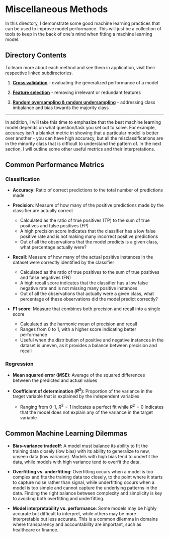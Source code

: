 # Miscellaneous Methods

In this directory, I demonstrate some good machine learning practices that can be used to improve model performance. This will just be a collection of tools to keep in the back of one's mind when fitting a machine learning model.

## Directory Contents

To learn more about each method and see them in application, visit their respective linked subdirectories.

1. [**Cross validation**](https://github.com/kary5678/INDE-577/tree/main/misc-methods/cross_validation) - evaluating the generalized performance of a model

2. [**Feature selection**](https://github.com/kary5678/INDE-577/tree/main/misc-methods/feature_selection) - removing irrelevant or redundant features

3. [**Random oversampling & random undersampling**](https://github.com/kary5678/INDE-577/tree/main/misc-methods/random_oversampling) - addressing class imbalance and bias towards the majority class

---

In addition, I will take this time to emphasize that the best machine learning model depends on what question/task you set out to solve. For example, accuracy isn't a blanket metric in showing that a particular model is better over another - you can have high accuracy, but all the misclassifications are in the minority class that is difficult to understand the pattern of. In the next section, I will outline some other useful metrics and their interpretations.

## Common Performance Metrics

### Classification

- **Accuracy**: Ratio of correct predictions to the total number of predictions made

- **Precision**: Measure of how many of the positive predictions made by the classifier are actually correct
  - Calculated as the ratio of true positives (TP) to the sum of true positives and false positives (FP) 
  - A high precision score indicates that the classifier has a low false positive rate and is not making many incorrect positive predictions
  - Out of all the observations that the model predicts is a given class, what percentage actually were?

- **Recall**: Measure of how many of the actual positive instances in the dataset were correctly identified by the classifier 
  - Calculated as the ratio of true positives to the sum of true positives and false negatives (FN)
  - A high recall score indicates that the classifier has a low false negative rate and is not missing many positive instances
  - Out of all the observations that actually were a given class, what percentage of these observations did the model predict correctly?

- **F1 score**: Measure that combines both precision and recall into a single score
  - Calculated as the harmonic mean of precision and recall
  - Ranges from 0 to 1, with a higher score indicating better performance
  - Useful when the distribution of positive and negative instances in the dataset is uneven, as it provides a balance between precision and recall

### Regression

- **Mean squared error (MSE)**: Average of the squared differences between the predicted and actual values

- **Coefficient of determination ($R^2$)**: Proportion of the variance in the target variable that is explained by the independent variables
    - Ranging from 0-1, $R^2=1$ indicates a perfect fit while $R^2=0$ indicates that the model does not explain any of the variance in the target variable
    
## Common Machine Learning Dilemmas

- **Bias-variance tradeoff**: A model must balance its ability to fit the training data closely (low bias) with its ability to generalize to new, unseen data (low variance). Models with high bias tend to underfit the data, while models with high variance tend to overfit the data.

- **Overfitting vs. underfitting**: Overfitting occurs when a model is too complex and fits the training data too closely, to the point where it starts to capture noise rather than signal, while underfitting occurs when a model is too simple and cannot capture the underlying patterns in the data. Finding the right balance between complexity and simplicity is key to avoiding both overfitting and underfitting.

- **Model interpretability vs. performance**: Some models may be highly accurate but difficult to interpret, while others may be more interpretable but less accurate. This is a common dilemma in domains where transparency and accountability are important, such as healthcare or finance.

